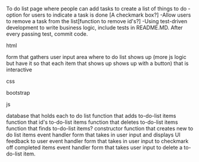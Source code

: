 To do list page where people can add tasks to create a list of things to do
-option for users to indicate a task is done [A checkmark box?]
-Allow users to remove a task from the list[function to remove id's?]
-Using test-driven development to write business logic, include tests in README.MD. After every passing test, commit code.

html
>
form that gathers user input
area where to do list shows up
(more js logic but have it so that each item that shows up shows up with a button) that is interactive

css
>
bootstrap


js
>
database that holds each to do list
function that adds to-do-list items
function that id's to-do-list items
function that deletes to-do-list items
function that finds to-do-list items? 
constructor function that creates new to do list items
event handler form that takes in user input and displays UI feedback to user
event handler form that takes in user input to checkmark off completed items
event handler form that takes user input to delete a to-do-list item.